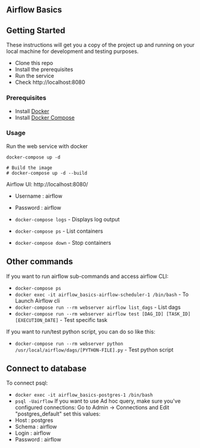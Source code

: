 Airflow Basics
---
## Getting Started

These instructions will get you a copy of the project up and running on your local machine for development and testing purposes.

- Clone this repo
- Install the prerequisites
- Run the service
- Check http://localhost:8080


### Prerequisites

- Install [Docker](https://www.docker.com/)
- Install [Docker Compose](https://docs.docker.com/compose/install/)

### Usage

Run the web service with docker

```
docker-compose up -d

# Build the image
# docker-compose up -d --build
```

Airflow UI: http://localhost:8080/
- Username : airflow
- Password : airflow

- `docker-compose logs` - Displays log output
- `docker-compose ps` - List containers
- `docker-compose down` - Stop containers

## Other commands

If you want to run airflow sub-commands and access airflow CLI:

- `docker-compose ps`
- `docker exec -it airflow_basics-airflow-scheduler-1 /bin/bash` - To Launch Airflow cli
- `docker-compose run --rm webserver airflow list_dags` - List dags
- `docker-compose run --rm webserver airflow test [DAG_ID] [TASK_ID] [EXECUTION_DATE]` - Test specific task

If you want to run/test python script, you can do so like this:
- `docker-compose run --rm webserver python /usr/local/airflow/dags/[PYTHON-FILE].py` - Test python script

## Connect to database
To connect psql:
- `docker exec -it airflow_basics-postgres-1 /bin/bash`
- `psql -Uairflow`
If you want to use Ad hoc query, make sure you've configured connections:
Go to Admin -> Connections and Edit "postgres_default" set this values:
- Host : postgres
- Schema : airflow
- Login : airflow
- Password : airflow
